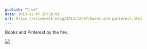 ```yaml
---
publish: "true"
date: 2013-12-07 20:16:01
url: https://ericmwalk.blog/2013/12/07/books-and-pinterest.html
---
```


Books and Pinterest by the fire.

![](https://ericmwalk.blog/uploads/2022/27cab6537b.jpg)